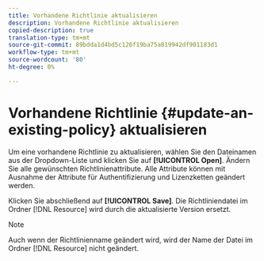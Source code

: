 ```yaml
---
title: Vorhandene Richtlinie aktualisieren
description: Vorhandene Richtlinie aktualisieren
copied-description: true
translation-type: tm+mt
source-git-commit: 89bdda1d4bd5c126f19ba75a819942df901183d1
workflow-type: tm+mt
source-wordcount: '80'
ht-degree: 0%

---
```



# Vorhandene Richtlinie {#update-an-existing-policy} aktualisieren

Um eine vorhandene Richtlinie zu aktualisieren, wählen Sie den Dateinamen aus der Dropdown-Liste und klicken Sie auf **[!UICONTROL Open]**. Ändern Sie alle gewünschten Richtlinienattribute. Alle Attribute können mit Ausnahme der Attribute für Authentifizierung und Lizenzketten geändert werden.

Klicken Sie abschließend auf **[!UICONTROL Save]**. Die Richtliniendatei im Ordner [!DNL Resource] wird durch die aktualisierte Version ersetzt.

>[!NOTE]
>
>Auch wenn der Richtlinienname geändert wird, wird der Name der Datei im Ordner [!DNL Resource] nicht geändert.

